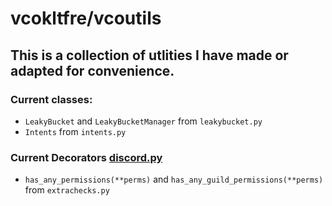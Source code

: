 # vcokltfre/vcoutils

## This is a collection of utlities I have made or adapted for convenience.

### Current classes:

- `LeakyBucket` and `LeakyBucketManager` from `leakybucket.py`
- `Intents` from `intents.py`

### Current Decorators [discord.py](https://github.com/Rapptz/discord.py)

- `has_any_permissions(**perms)` and `has_any_guild_permissions(**perms)` from `extrachecks.py`